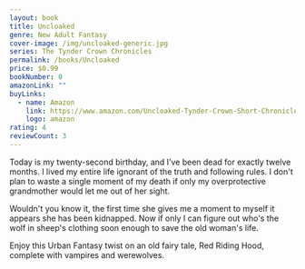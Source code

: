 ```yaml
---
layout: book
title: Uncloaked
genre: New Adult Fantasy
cover-image: /img/uncloaked-generic.jpg
series: The Tynder Crown Chronicles
permalink: /books/Uncloaked
price: $0.99
bookNumber: 0
amazonLink: ""
buyLinks:
  - name: Amazon
    link: https://www.amazon.com/Uncloaked-Tynder-Crown-Short-Chronicles-ebook/dp/B07BWNPCK7/ref=sr_1_6?dchild=1&keywords=uncloaked&qid=1593298389&s=digital-text&sr=1-6
    logo: amazon
rating: 4
reviewCount: 3
---
```

Today is my twenty-second birthday, and I’ve been dead for exactly twelve months. I lived my entire life ignorant of the truth and following rules. I don't plan to waste a single moment of my death if only my overprotective grandmother would let me out of her sight.

Wouldn't you know it, the first time she gives me a moment to myself it appears she has been kidnapped. Now if only I can figure out who's the wolf in sheep's clothing soon enough to save the old woman's life.

Enjoy this Urban Fantasy twist on an old fairy tale, Red Riding Hood, complete with vampires and werewolves.
